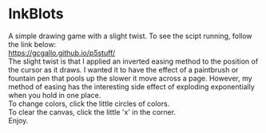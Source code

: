 # InkBlots
A simple drawing game with a slight twist. To see the scipt running, follow the link below:  
https://gcgallo.github.io/p5stuff/  
The slight twist is that I applied an inverted easing method to the position of the cursor as it draws. I wanted it to have the effect of a paintbrush or fountain pen that pools up the slower it move across a page. However, my method of easing has the interesting side effect of exploding exponentially when you hold in one place.  
To change colors, click the little circles of colors.  
To clear the canvas, click the little 'x' in the corner.  
Enjoy.
